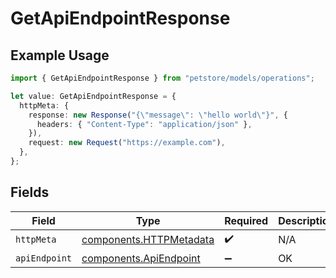 # GetApiEndpointResponse

## Example Usage

```typescript
import { GetApiEndpointResponse } from "petstore/models/operations";

let value: GetApiEndpointResponse = {
  httpMeta: {
    response: new Response("{\"message\": \"hello world\"}", {
      headers: { "Content-Type": "application/json" },
    }),
    request: new Request("https://example.com"),
  },
};
```

## Fields

| Field                                                              | Type                                                               | Required                                                           | Description                                                        |
| ------------------------------------------------------------------ | ------------------------------------------------------------------ | ------------------------------------------------------------------ | ------------------------------------------------------------------ |
| `httpMeta`                                                         | [components.HTTPMetadata](../../models/components/httpmetadata.md) | :heavy_check_mark:                                                 | N/A                                                                |
| `apiEndpoint`                                                      | [components.ApiEndpoint](../../models/components/apiendpoint.md)   | :heavy_minus_sign:                                                 | OK                                                                 |